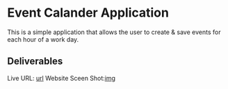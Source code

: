 # Event Calander Application

This is a simple application that allows the user to create & save events for each hour of a work day.

## Deliverables

Live URL: [url]()
Website Sceen Shot:[img]()

